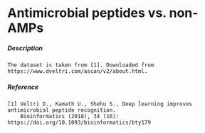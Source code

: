 # Antimicrobial peptides vs. non-AMPs

##### Description

    The dataset is taken from [1]. Downloaded from https://www.dveltri.com/ascan/v2/about.html. 
    
##### Reference

    [1] Veltri D., Kamath U., Shehu S., Deep learning improves antimicrobial peptide recognition. 
        Bioinformatics (2018), 34 (16): https://doi.org/10.1093/bioinformatics/bty179
    